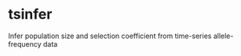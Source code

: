 tsinfer
=======

Infer population size and selection coefficient from time-series allele-frequency data
